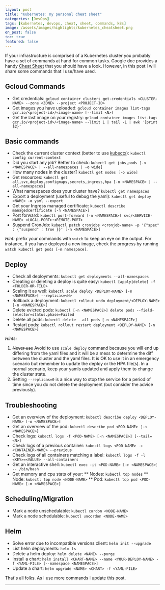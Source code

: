 ```yaml
---
layout: post
title: "Kubernetes: my personal cheat sheet"
categories: [DevOps]
tags: [kubernetes, devops, cheat, sheet, commands, k8s]
image: /assets/images/highlights/kubernetes_cheatsheet.png
on_post: false
toc: true
featured: false
---
```


If your infrastructure is comprised of a Kubernetes cluster you probably have a set of commands at hand for common tasks. Google doc provides a handy [Cheat Sheet](https://kubernetes.io/docs/reference/kubectl/cheatsheet/) that you should have a look. However, in this post I will share some commands that I use/have used.

## Gcloud Commands

* Get credentials: `gcloud container clusters get-credentials <CLUSTER-NAME> --zone <ZONE> --project <PROJECT-ID>`
* Get images you have uploaded: `gcloud container images list-tags gcr.io/<project-id>/<image-name> [--limit <N>]`
* Get the last image on your registry: `gcloud container images list-tags gcr.io/<project-id>/<image-name> --limit 1 | tail -1 | awk '{print $2}'`

## Basic commands

* Check the current cluster context (better to use [kubectx](https://github.com/ahmetb/kubectx/)): `kubectl config current-context`
* Did you start any job? Better to check: `kubectl get jobs,pods [-n <NAMESPACE> | --all-namespaces | -o wide]`
* How many nodes in the cluster? `kubectl get nodes [-o wide]`
* Get resources: `kubectl get all,svc,deploy,configmaps,secrets,ingress,hpa [-n <NAMESPACE> | --all-namespaces]`
* What namespaces does your cluster have? `kubectl get namespaces`
* Export a deployment (useful to debug the yaml): `kubectl get deploy <NAME> -o yaml --export`
* Get your Ingress managed certificate: `kubectl describe managedcertificate [-n <NAMESPACE>]`
* Port forward: `kubectl port-forward [-n <NAMESPACE>] svc/<SERVICE-NAME> <LOCAL-PORT>:<REMOTE-PORT>`
* Suspend CronJob: `kubectl patch cronjobs <cronjob-name> -p '{"spec" : {"suspend" : true }}' [-n <NAMESPACE>]`

*Hint:* prefix your commands with `watch` to keep an eye on the output. For instance, if you have deployed a new image, check the progress by running `watch kubectl get pods [-n namespace]`.

## Deploy

* Check all deployments: `kubectl get deployments --all-namespaces`
* Creating or deleting a deploy is quite easy: `kubectl [apply|delete] -f <FOLDER-OR-FILE>`
* Scaling it as well: `kubectl scale deploy <DEPLOY-NAME> [-n <NAMESPACE>] --replicas=<N>`
* Rollback a deployment: `kubectl rollout undo deployment/<DEPLOY-NAME> [-n <NAMESPACE>]`
* Delete evicted pods: `kubectl [-n <NAMESPACE>] delete pods --field-selector=status.phase=Failed`
* Delete all pods: `kubectl delete --all pods [-n <NAMESPACE>]`
* Restart pods: `kubectl rollout restart deployment <DEPLOY-NAME> [-n <NAMESPACE>]`

*Hints:* 
1. ~~Never use~~ Avoid to use `scale deploy` command because you will end up differing from the yaml files and it will be a mess to determine the diff between the cluster and the yaml files. It is OK to use it in an emergency scenario but remember to update the deploy or the HPA file(s). In a normal scenario, keep your yamls updated and apply them to change the cluster state.
1. Setting `--replicas=0` is a nice way to stop the service for a period of time since you do not delete the deployment (but consider the advice previously).

## Troubleshooting

* Get an overview of the deployment: ` kubectl describe deploy <DEPLOY-NAME> [-n <NAMESPACE>] `
* Get an overview of the pod: `kubectl describe pod <POD-NAME> [-n <NAMESPACE>] `
* Check logs: `kubectl logs -f <POD-NAME> [-n <NAMESPACE>] [--tail=<N>]`
* Check logs of a previous container: `kubectl logs <POD-NAME> -c <CONTAINER-NAME> --previous`
* Check logs of all containers matching a label: `kubectl logs -f -l <KEY>=<VALUE> --all-containers`
* Get an interactive shell: `kubectl exec -it <POD-NAME> [-n <NAMESPACE>] -- /bin/bash`
* Get memory and cpu stats of your:
** Nodes: `kubectl top nodes`
** Node: `kubectl top node <NODE-NAME>`
** Pod: `kubectl top pod <POD-NAME> [-n <NAMESPACE>]`


## Scheduling/Migration

* Mark a node unschedulable: `kubectl cordon <NODE-NAME>`
* Mark a node schedulable: `kubectl uncordon <NODE-NAME>`

## Helm

* Solve error due to incompatible versions client: `helm init --upgrade`
* List helm deployments: `helm ls`
* Delete a helm deploy: `helm delete <NAME> --purge`
* Install a chart: `helm install <CHART-NAME> --name <YOUR-DEPLOY-NAME> -f <YAML-FILE> [--namespace <NAMESPACE>]`
* Update a chart: `helm upgrade <NAME> <CHART> -f <YAML-FILE>`


That's all folks. As I use more commands I update this post.

---

